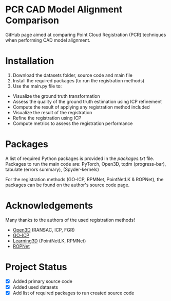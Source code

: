 # PCR CAD Model Alignment Comparison

GitHub page aimed at comparing Point Cloud Registration (PCR) techniques when performing CAD model alignment. 

# Installation
1. Download the datasets folder, source code and main file
2. Install the required packages (to run the registration methods)
3. Use the main.py file to:
  -  Visualize the ground truth transformation
  -  Assess the quality of the ground truth estimation using ICP refinement
  -  Compute the result of applying any registration method included
  -  Visualize the result of the registration
  -  Refine the registration using ICP
  -  Compute metrics to assess the registration performance 

# Packages
A list of required Python packages is provided in the _packages.txt_ file. Packages to run the main code are: PyTorch, Open3D, tqdm (progress-bar), tabulate (errors summary), (Spyder-kernels)

For the registration methods (GO-ICP, RPMNet, PointNetLK & ROPNet), the packages can be found on the author's source code page.

# Acknowledgements 
Many thanks to the authors of the used registration methods!
- [Open3D](http://www.open3d.org/) (RANSAC, ICP, FGR)
- [GO-ICP](https://github.com/aalavandhaann/go-icp_cython.git)
- [Learning3D](https://github.com/vinits5/learning3d.git) (PointNetLK, RPMNet)
- [ROPNet](https://github.com/zhulf0804/ROPNet.git)

# Project Status
- [x] Added primary source code
- [x] Added used datasets
- [x] Add list of required packages to run created source code
